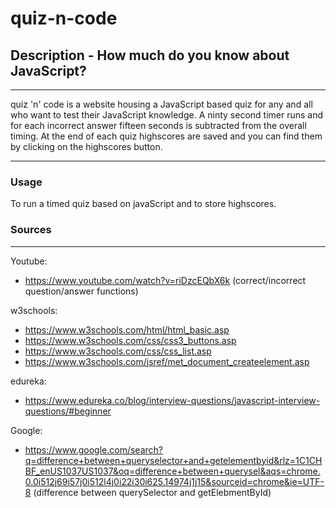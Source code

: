 # quiz-n-code

## Description - How much do you know about JavaScript?
***
quiz 'n' code is a website housing a JavaScript based quiz for any and all who want to test their JavaScript knowledge. A ninty second timer runs and for each incorrect answer fifteen seconds is subtracted from the overall timing. At the end of each quiz highscores are saved and you can find them by clicking on the highscores button. 

***
### Usage
To run a timed quiz based on javaScript and to store highscores. 




### Sources
***
Youtube:
 - https://www.youtube.com/watch?v=riDzcEQbX6k (correct/incorrect question/answer functions)

 w3schools:
  - https://www.w3schools.com/html/html_basic.asp
  - https://www.w3schools.com/css/css3_buttons.asp
  - https://www.w3schools.com/css/css_list.asp
  - https://www.w3schools.com/jsref/met_document_createelement.asp

 edureka:
  - https://www.edureka.co/blog/interview-questions/javascript-interview-questions/#beginner

  Google:
   - https://www.google.com/search?q=difference+between+queryselector+and+getelementbyid&rlz=1C1CHBF_enUS1037US1037&oq=difference+between+querysel&aqs=chrome.0.0i512j69i57j0i512l4j0i22i30i625.14974j1j15&sourceid=chrome&ie=UTF-8 (difference between querySelector and getElebmentById)
